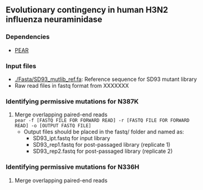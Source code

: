 ## Evolutionary contingency in human H3N2 influenza neuraminidase   

### Dependencies    
* [PEAR](https://github.com/tseemann/PEAR)

### Input files   
* [./Fasta/SD93_mutlib_ref.fa](./Fasta/SD93_mutlib_ref.fa): Reference sequence for SD93 mutant library
* Raw read files in fastq format from XXXXXXX

### Identifying permissive mutations for N387K
1. Merge overlapping paired-end reads   
```pear -f [FASTQ FILE FOR FORWARD READ] -r [FASTQ FILE FOR FORWARD READ] -o [OUTPUT FASTQ FILE]```
    - Output files should be placed in the fastq/ folder and named as:
      - SD93_ipt.fastq for input library
      - SD93_rep1.fastq for post-passaged library (replicate 1)
      - SD93_rep2.fastq for post-passaged library (replicate 2)

### Identifying permissive mutations for N336H
1. Merge overlapping paired-end reads
